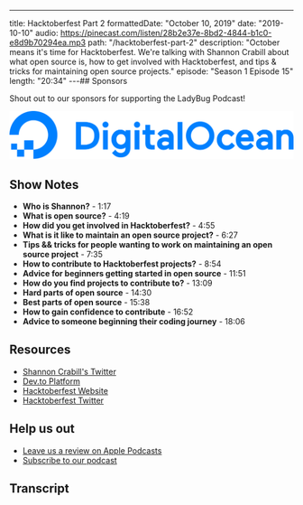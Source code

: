 ---

title: Hacktoberfest Part 2
formattedDate: "October 10, 2019"
date: "2019-10-10"
audio: https://pinecast.com/listen/28b2e37e-8bd2-4844-b1c0-e8d9b70294ea.mp3
path: "/hacktoberfest-part-2"
description: "October means it's time for Hacktoberfest. We're talking with Shannon Crabill about what open source is, how to get involved with Hacktoberfest, and tips & tricks for maintaining open source projects."
episode: "Season 1 Episode 15"
length: "20:34"
---## Sponsors

Shout out to our sponsors for supporting the LadyBug Podcast!

<p><a class="image-link" target="_blank" href="https://do.co/ladybug">
<img src="../../images/sponsors/digitalocean.svg" alt="Digital Ocean Website">
</a>
</p>

## Show Notes

- **Who is Shannon?** - 1:17
- **What is open source?** - 4:19
- **How did you get involved in Hacktoberfest?** - 4:55
- **What is it like to maintain an open source project?** - 6:27
- **Tips && tricks for people wanting to work on maintaining an open source project** - 7:35
- **How to contribute to Hacktoberfest projects?** - 8:54
- **Advice for beginners getting started in open source** - 11:51
- **How do you find projects to contribute to?** - 13:09
- **Hard parts of open source** - 14:30
- **Best parts of open source** - 15:38
- **How to gain confidence to contribute** - 16:52
- **Advice to someone beginning their coding journey** - 18:06

## Resources

- [Shannon Crabill's Twitter](https://twitter.com/shannon_crabill)
- [Dev.to Platform](https://dev.to/)
- [Hacktoberfest Website](https://hacktoberfest.digitalocean.com/)
- [Hacktoberfest Twitter](https://twitter.com/hacktoberfest?ref_src=twsrc%5Egoogle%7Ctwcamp%5Eserp%7Ctwgr%5Eauthor)

## Help us out

- <a target="_blank" href="https://podcasts.apple.com/us/podcast/ladybug-podcast/id1469229625">Leave us a review on Apple Podcasts</a>
- <a target="_blank" href="https://link.chtbl.com/ladybugpodcast">Subscribe to our podcast</a>

## Transcript
